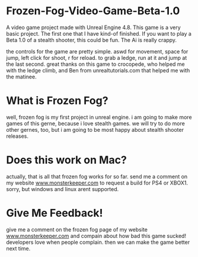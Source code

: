 # Frozen-Fog-Video-Game-Beta-1.0
A video game project made with Unreal Engine 4.8. This game is a very basic project. The first one that I have kind-of finished. If you want to play a Beta 1.0 of a stealth shooter, this could be fun. The Ai is really crappy.

the controls for the game are pretty simple. aswd for movement, space for jump, left click for shoot, r for reload. to grab a ledge, run at it and jump at the last second. great thanks on this game to crocopede, who helped me with the ledge climb, and Ben from unrealtutorials.com that helped me with the matinee.

# What is Frozen Fog?

well, frozen fog is my first project in unreal engine. i am going to make more games of this gerne, because i love stealth games. we will try to do more other gernes, too, but i am going to be most happy about stealth shooter releases.

# Does this work on Mac?

actually, that is all that frozen fog works for so far. send me a comment on my website www.monsterkeeper.com to request a build for PS4 or XBOX1. sorry, but windows and linux arent supported.

# Give Me Feedback!

give me a comment on the frozen fog page of my website www.monsterkeeper.com and compain about how bad this game sucked! developers love when people complain. then we can make the game better next time.

